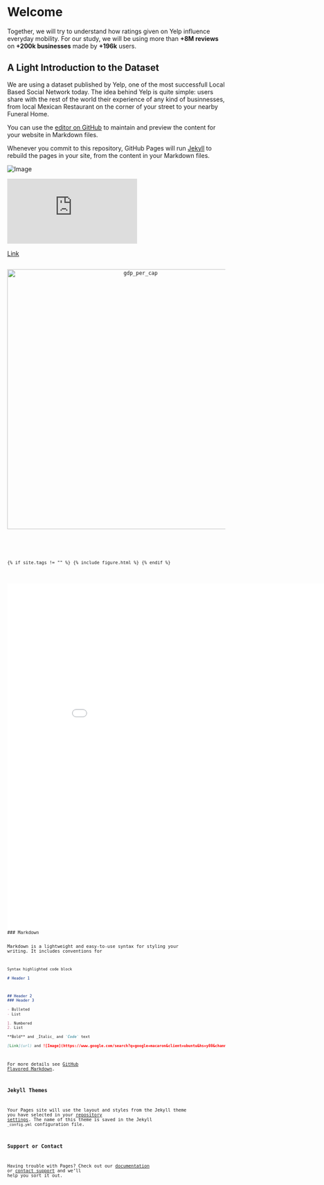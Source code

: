 # Welcome 

Together, we will try to understand how ratings given on Yelp influence everyday mobility. 
For our study, we will be using more than **+8M reviews** on **+200k businesses** made by **+196k** users. 

## A Light Introduction to the Dataset 
We are using a dataset published by Yelp, one of the most successfull Local Based Social Network today. The idea behind Yelp is quite simple: users share with the rest of the world their experience of any kind of businnesses, from local Mexican Restaurant on the corner of your street to your nearby Funeral Home.  



You can use the [editor on GitHub](https://github.com/zxyzz/ada_web/edit/main/README.md) to maintain and preview the content for your website in Markdown files.

Whenever you commit to this repository, GitHub Pages will run [Jekyll](https://jekyllrb.com/) to rebuild the pages in your site, from the content in your Markdown files.



![Image](https://zxyzz.github.io/ada_web/ma.png)

![Image](https://zxyzz.github.io/ada_web/figure.html)

[Link](https://zxyzz.github.io/ada_web/figure.html)
<code><div>
    <a href="https://plotly.com/~PM_EPFL/1/?share_key=OUJsLQsTNDMKFD2rYvVFFw" target="_blank" title="gdp_per_cap" style="display: block; text-align: center;"><img src="https://plotly.com/~PM_EPFL/1.png?share_key=OUJsLQsTNDMKFD2rYvVFFw" alt="gdp_per_cap" style="max-width: 100%;width: 600px;"  width="600" onerror="this.onerror=null;this.src='https://plotly.com/404.png';" /></a>
    <script data-plotly="PM_EPFL:1" sharekey-plotly="OUJsLQsTNDMKFD2rYvVFFw" src="https://plotly.com/embed.js" async></script>
</div><code>

{% if site.tags != "" %}
  {% include figure.html %}
{% endif %}

<script src="https://cdn.plot.ly/plotly-latest.min.js"></script>



<iframe width="900" height="800" frameborder="0" scrolling="no" src="//plotly.com/~PM_EPFL/1.embed"></iframe>
### Markdown

Markdown is a lightweight and easy-to-use syntax for styling your writing. It includes conventions for

```markdown
Syntax highlighted code block

# Header 1



## Header 2
### Header 3

- Bulleted
- List

1. Numbered
2. List

**Bold** and _Italic_ and `Code` text

[Link](url) and ![Image](https://www.google.com/search?q=google+macaron&client=ubuntu&hs=y80&channel=fs&source=lnms&tbm=isch&sa=X&ved=2ahUKEwiahuzVzNXtAhUEHOwKHVqQAA0Q_AUoAXoECAcQAw&biw=1408&bih=642#imgrc=aLDlP6ipr6SLgM)
```

For more details see [GitHub Flavored Markdown](https://guides.github.com/features/mastering-markdown/).

### Jekyll Themes

Your Pages site will use the layout and styles from the Jekyll theme you have selected in your [repository settings](https://github.com/zxyzz/ada_web/settings). The name of this theme is saved in the Jekyll `_config.yml` configuration file.

### Support or Contact

Having trouble with Pages? Check out our [documentation](https://docs.github.com/categories/github-pages-basics/) or [contact support](https://github.com/contact) and we’ll help you sort it out.
